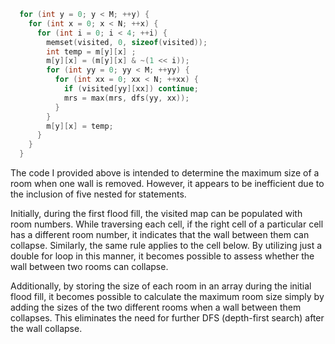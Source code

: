 ```cpp
  for (int y = 0; y < M; ++y) {
    for (int x = 0; x < N; ++x) {
      for (int i = 0; i < 4; ++i) {
        memset(visited, 0, sizeof(visited));
        int temp = m[y][x] ;
        m[y][x] = (m[y][x] & ~(1 << i));
        for (int yy = 0; yy < M; ++yy) {
          for (int xx = 0; xx < N; ++xx) {
            if (visited[yy][xx]) continue;
            mrs = max(mrs, dfs(yy, xx));
          }
        }
        m[y][x] = temp;
      }
    }
  }
```
The code I provided above is intended to determine the maximum size of a room when one wall is removed. However, it appears to be inefficient due to the inclusion of five nested for statements.

Initially, during the first flood fill, the visited map can be populated with room numbers. While traversing each cell, if the right cell of a particular cell has a different room number, it indicates that the wall between them can collapse. Similarly, the same rule applies to the cell below. By utilizing just a double for loop in this manner, it becomes possible to assess whether the wall between two rooms can collapse.

Additionally, by storing the size of each room in an array during the initial flood fill, it becomes possible to calculate the maximum room size simply by adding the sizes of the two different rooms when a wall between them collapses. This eliminates the need for further DFS (depth-first search) after the wall collapse.